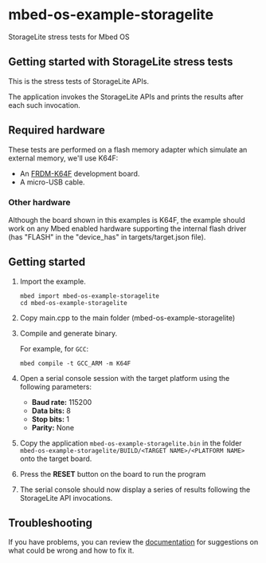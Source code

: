 # mbed-os-example-storagelite

StorageLite stress tests for Mbed OS

## Getting started with StorageLite stress tests ##

This is the stress tests of StorageLite APIs.

The application invokes the StorageLite APIs and prints the results after each such invocation. 

## Required hardware
These tests are performed on a flash memory adapter which simulate an external memory, we'll use K64F:
* An [FRDM-K64F](http://os.mbed.com/platforms/FRDM-K64F/) development board.
* A micro-USB cable.

### Other hardware
Although the board shown in this examples is K64F, the example should work on any Mbed enabled hardware supporting the internal flash driver (has "FLASH" in the "device_has" in targets/target.json file).

##  Getting started ##

 1. Import the example.

    ```
    mbed import mbed-os-example-storagelite
    cd mbed-os-example-storagelite
    ```

 2. Copy main.cpp to the main folder (mbed-os-example-storagelite)

 3. Compile and generate binary.

    For example, for `GCC`:

    ```
    mbed compile -t GCC_ARM -m K64F
    ```
   
 4. Open a serial console session with the target platform using the following parameters:

    * **Baud rate:** 115200
    * **Data bits:** 8
    * **Stop bits:** 1
    * **Parity:** None

 5. Copy the application `mbed-os-example-storagelite.bin` in the folder `mbed-os-example-storagelite/BUILD/<TARGET NAME>/<PLATFORM NAME>` onto the target board.

 6. Press the **RESET** button on the board to run the program

 7. The serial console should now display a series of results following the StorageLite API invocations. 
 
## Troubleshooting

If you have problems, you can review the [documentation](https://os.mbed.com/docs/latest/tutorials/debugging.html) for suggestions on what could be wrong and how to fix it.